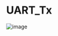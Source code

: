 # UART_Tx
![image](https://user-images.githubusercontent.com/75384929/187287779-dfbe9ba9-736d-4492-993e-14a27ef4ce00.png)

